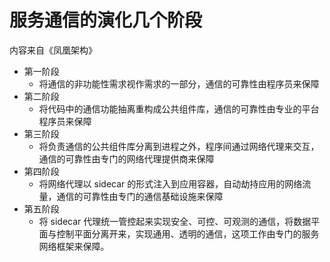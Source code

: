 # 服务通信的演化几个阶段
内容来自《凤凰架构》

- 第一阶段
  - 将通信的非功能性需求视作需求的一部分，通信的可靠性由程序员来保障
- 第二阶段
  - 将代码中的通信功能抽离重构成公共组件库，通信的可靠性由专业的平台程序员来保障
- 第三阶段
  - 将负责通信的公共组件库分离到进程之外，程序间通过网络代理来交互，通信的可靠性由专门的网络代理提供商来保障
- 第四阶段
  - 将网络代理以 sidecar 的形式注入到应用容器，自动劫持应用的网络流量，通信的可靠性由专门的通信基础设施来保障
- 第五阶段
  - 将 sidecar 代理统一管控起来实现安全、可控、可观测的通信，将数据平面与控制平面分离开来，实现通用、透明的通信，这项工作由专门的服务网络框架来保障。